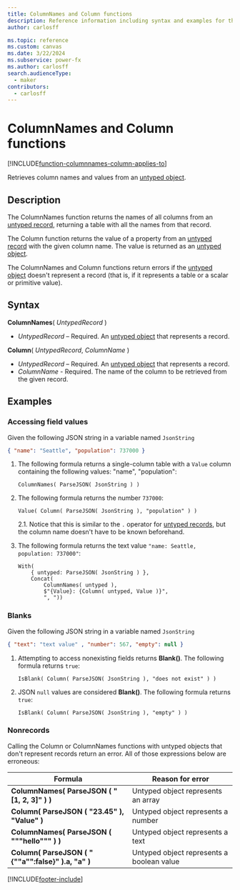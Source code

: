```yaml
---
title: ColumnNames and Column functions
description: Reference information including syntax and examples for the ColumnNames and Column functions.
author: carlosff

ms.topic: reference
ms.custom: canvas
ms.date: 3/22/2024
ms.subservice: power-fx
ms.author: carlosff
search.audienceType: 
  - maker
contributors:
  - carlosff
---
```

# ColumnNames and Column functions
[!INCLUDE[function-columnnames-column-applies-to](includes/function-columnnames-column-applies-to.md)]



Retrieves column names and values from an [untyped object](../untyped-object.md).

## Description
The ColumnNames function returns the names of all columns from an [untyped record](../untyped-object.md), returning a table with all the names from that record.

The Column function returns the value of a property from an [untyped record](../untyped-object.md) with the given column name. The value is returned as an [untyped object](../untyped-object.md).

The ColumnNames and Column functions return errors if the [untyped object](../untyped-object.md) doesn't represent a record (that is, if it represents a table or a scalar or primitive value).

## Syntax
**ColumnNames**( *UntypedRecord* )

* *UntypedRecord* – Required. An [untyped object](../untyped-object.md) that represents a record.

**Column**( *UntypedRecord*, *ColumnName* )

* *UntypedRecord* – Required. An [untyped object](../untyped-object.md) that represents a record.
* *ColumnName* - Required. The name of the column to be retrieved from the given record.

## Examples

### Accessing field values
Given the following JSON string in a variable named `JsonString`
```JSON
{ "name": "Seattle", "population": 737000 }
```

1. The following formula returns a single-column table with a `Value` column containing the following values: "name", "population":
    ```power-fx
    ColumnNames( ParseJSON( JsonString ) )
    ```
2. The following formula returns the number `737000`:
    ```power-fx
    Value( Column( ParseJSON( JsonString ), "population" ) )
    ```
    2.1. Notice that this is similar to the `.` operator for [untyped records](../untyped-object.md#record-types), but the column name doesn't have to be known beforehand.

3. The following formula returns the text value `"name: Seattle, population: 737000"`:
    ```power-fx
    With(
        { untyped: ParseJSON( JsonString ) },
        Concat(
            ColumnNames( untyped ),
            $"{Value}: {Column( untyped, Value )}",
            ", "))
    ```

### Blanks
Given the following JSON string in a variable named `JsonString`
```JSON
{ "text": "text value" , "number": 567, "empty": null }
```

1. Attempting to access nonexisting fields returns **Blank()**. The following formula returns `true`:
    ```power-fx
    IsBlank( Column( ParseJSON( JsonString ), "does not exist" ) )
    ```
2. JSON `null` values are considered **Blank()**. The following formula returns `true`:
    ```power-fx
    IsBlank( Column( ParseJSON( JsonString ), "empty" ) )
    ```

### Nonrecords
Calling the Column or ColumnNames functions with untyped objects that don't represent records return an error. All of those expressions below are erroneous:

| Formula                                          | Reason for error                                 |
| ------------------------------------------------ | ------------------------------------------- |
| **ColumnNames( ParseJSON ( "[1, 2, 3]" ) )**       | Untyped object represents an array          |
| **Column( ParseJSON ( "23.45" ), "Value" )**           | Untyped object represents a number          |
| **ColumnNames( ParseJSON ( """hello""" ) )**       | Untyped object represents a text            |
| **Column( ParseJSON ( "{""a"":false}" ).a, "a" )** | Untyped object represents a boolean value   |


[!INCLUDE[footer-include](../../includes/footer-banner.md)]










































































































